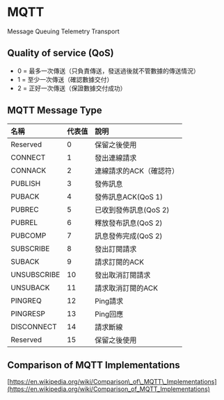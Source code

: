 # MQTT

Message Queuing Telemetry Transport

## Quality of service \(QoS\)

* 0 = 最多一次傳送（只負責傳送，發送過後就不管數據的傳送情況）
* 1 = 至少一次傳送（確認數據交付）
* 2 = 正好一次傳送（保證數據交付成功）

## MQTT Message Type

| **名稱** | **代表值** | **說明** |
| :--- | :--- | :--- |
| Reserved | 0 | 保留之後使用 |
| CONNECT | 1 | 發出連線請求 |
| CONNACK | 2 | 連線請求的ACK（確認符） |
| PUBLISH | 3 | 發佈訊息 |
| PUBACK | 4 | 發佈訊息ACK\(QoS 1\) |
| PUBREC | 5 | 已收到發佈訊息\(QoS 2\) |
| PUBREL | 6 | 釋放發布訊息\(QoS 2\) |
| PUBCOMP | 7 | 訊息發佈完成\(QoS 2\) |
| SUBSCRIBE | 8 | 發出訂閱請求 |
| SUBACK | 9 | 請求訂閱的ACK |
| UNSUBSCRIBE | 10 | 發出取消訂閱請求 |
| UNSUBACK | 11 | 請求取消訂閱的ACK |
| PINGREQ | 12 | Ping請求 |
| PINGRESP | 13 | Ping回應 |
| DISCONNECT | 14 | 請求斷線 |
| Reserved | 15 | 保留之後使用 |

## Comparison of MQTT Implementations

[https://en.wikipedia.org/wiki/Comparison\_of\_MQTT\_Implementations](https://en.wikipedia.org/wiki/Comparison_of_MQTT_Implementations)



